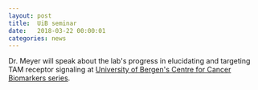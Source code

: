 ```yaml
---
layout: post
title:  UiB seminar
date:   2018-03-22 00:00:01
categories: news
---
```


Dr. Meyer will speak about the lab's progress in elucidating and targeting TAM receptor signaling at [University of Bergen's Centre for Cancer Biomarkers series](http://www.uib.no/en/biomedisin/115785/ccbio-seminar-aaron-s-meyer).